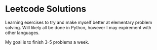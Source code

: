 # **Leetcode Solutions**

Learning exercises to try and make myself better at elementary problem solving. Will likely all be done in Python, however I may expirement with other languages.

My goal is to finish 3-5 problems a week.
